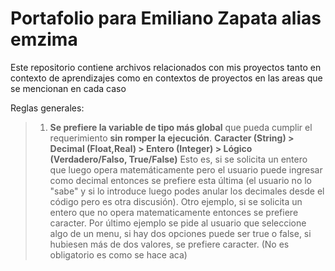 # Portafolio para Emiliano Zapata alias emzima  
Este repositorio contiene archivos relacionados con mis proyectos tanto en contexto de aprendizajes como en contextos de proyectos en las areas que se mencionan en cada caso

Reglas generales: 
> 1) **Se prefiere la variable de tipo más global** que pueda cumplir el requerimiento **sin romper la ejecución**.
>    **Caracter (String) > Decimal (Float,Real) > Entero (Integer) > Lógico (Verdadero/Falso, True/False)** 
>    Esto es, si se solicita un entero que luego opera matemáticamente pero el usuario puede ingresar como decimal entonces se prefiere esta última
>    (el usuario no lo "sabe" y si lo introduce luego podes anular los decimales desde el código pero es otra discusión).
>    Otro ejemplo, si se solicita un entero que no opera matematicamente entonces se prefiere caracter.
>    Por último ejemplo se pide al usuario que seleccione algo de un menu, si hay dos opciones puede ser true o false,
>    si hubiesen más de dos valores, se prefiere caracter. (No es obligatorio es como se hace aca)  

